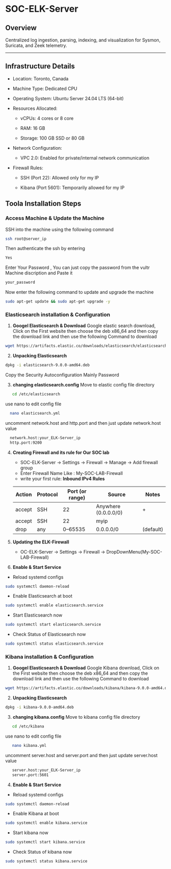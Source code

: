 # SOC-ELK-Server

## Overview  
Centralized log ingestion, parsing, indexing, and visualization for Sysmon, Suricata, and Zeek telemetry.

---

## Infrastructure Details  
* Location: Toronto, Canada
* Machine Type:  Dedicated CPU

* Operating System: Ubuntu Server 24.04 LTS (64-bit)

* Resources Allocated:

  * vCPUs: 4 cores or 8 core

  * RAM: 16 GB

  * Storage: 100 GB SSD or 80 GB

* Network Configuration:

  * VPC 2.0: Enabled for private/internal network communication

* Firewall Rules:

  * SSH (Port 22): Allowed only for my IP

  * Kibana (Port 5601): Temporarily allowed for my IP



## Toola Installation Steps  

### Access Machine & Update the Machine
SSH into the machine using the following command
```bash
ssh root@server_ip
```
Then authenticate the ssh by entering
```bash
Yes
```
Enter Your Password , You can just copy the password from the vultr Machine discription and Paste it 
```bash
your_password
```
Now enter the following command to update and upgrade the machine
```bash
sudo apt-get update && sudo apt-get upgrade -y
```

### Elasticsearch installation & Configuration

1. **Googel Elasticsearch & Download**
 Google elastic search download, Click on the First website then choose the deb x86_64
 and then copy the download link and then  use the following Command to download
```bash
wget https://artifacts.elastic.co/downloads/elasticsearch/elasticsearch-9.0.0-amd64.deb
```
   
2. **Unpacking Elasticsearch**
 ```bash
dpkg -i elasticsearch-9.0.0-amd64.deb
```
Copy the Security Autoconfiguration Mainly Password

3. **changing elasticsearch.config**
   Move to elastic config file directory
```bash
   cd /etc/elasticsearch
```
   use nano to edit config file
 ```bash
   nano elasticsearch.yml
  ```
   uncomment  network.host and http.port and then just update network.host value
 ```bash
   network.host:your_ELK-Server_ip
   http.port:9200
```
4. **Creating Firewall and its rule for Our SOC lab**
   * SOC-ELK-Server -> Settings -> Firewall -> Manage -> Add firewall group
   * Enter Firewall Name Like : My-SOC-LAB-Firewall
   * write your first rule:
     **Inbound IPv4 Rules**

    | Action | Protocol | Port (or range) | Source               | Notes     |
    |--------|----------|-----------------|----------------------|-----------|
    | accept | SSH      | 22              | Anywhere (0.0.0.0/0) |    +      |
    | accept | SSH      | 22              |      myip            |           |
    | drop   | any      | 0–65535         | 0.0.0.0/0            | (default) |

 5. **Updating the ELK-Firewall**
    * OC-ELK-Server -> Settings -> Firewall -> DropDownMenu(My-SOC-LAB-Firewall)

 6.  **Enable & Start Service**


* Reload systemd configs
```bash
sudo systemctl daemon-reload
```
* Enable Elasticsearch at boot
```bash
sudo systemctl enable elasticsearch.service
```
* Start Elasticsearch now
```bash
sudo systemctl start elasticsearch.service
```
* Check Status of Elasticsearch now
```bash
sudo systemctl status elasticsearch.service
```
### Kibana installation & Configuration

1. **Googel Elasticsearch & Download**
 Google Kibana download, Click on the First website then choose the deb x86_64
 and then copy the download link and then  use the following Command to download
```bash
wget https://artifacts.elastic.co/downloads/kibana/kibana-9.0.0-amd64.deb
```
2. **Unpacking Elasticsearch**
 ```bash
dpkg -i kibana-9.0.0-amd64.deb
```
3. **changing kibana.config**
   Move to kibana config file directory
```bash
   cd /etc/kibana
```
   use nano to edit config file
```bash
   nano kibana.yml
```
   uncomment  server.host and server.port and then just update server.host value
```bash
   server.host:your_ELK-Server_ip
   server.port:5601
```
 4.  **Enable & Start Service**


* Reload systemd configs
```bash
sudo systemctl daemon-reload
```
* Enable Kibana at boot
```bash
sudo systemctl enable kibana.service
```
* Start kibana now
```bash
sudo systemctl start kibana.service
```
* Check Status of kibana now
```bash
sudo systemctl status kibana.service
```


